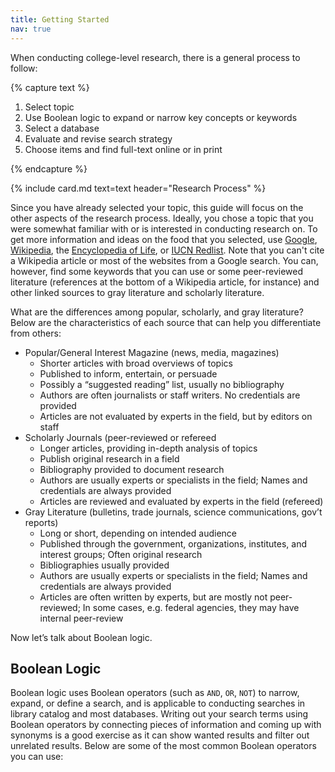 ```yaml
---
title: Getting Started
nav: true
--- 
```


When conducting college-level research, there is a general process to follow:

{% capture text %}

1. Select topic
2. Use Boolean logic to expand or narrow key concepts or keywords
3. Select a database
4. Evaluate and revise search strategy
5. Choose items and find full-text online or in print

{% endcapture %}

{% include card.md text=text header="Research Process" %}

Since you have already selected your topic, this guide will focus on the other aspects of the research process. Ideally, you chose a topic that you were somewhat familiar with or is interested in conducting research on. To get more information and ideas on the food that you selected, use <a href="https://www.google.com/" target="_blank" rel="noopener">Google</a>, <a href="https://www.wikipedia.org/" target="_blank" rel="noopener">Wikipedia</a>, the <a href="https://www.eol.org/" target="_blank" rel="noopener">Encyclopedia of Life</a>, or <a href="http://www.iucnredlist.org/" target="_blank" rel="noopener">IUCN Redlist</a>. Note that you can't cite a Wikipedia article or most of the websites from a Google search. You can, however, find some keywords that you can use or some peer-reviewed literature (references at the bottom of a Wikipedia article, for instance) and other linked sources to gray literature and scholarly literature. 

What are the differences among popular, scholarly, and gray literature? Below are the characteristics of each source that can help you differentiate from others:
* Popular/General Interest Magazine (news, media, magazines)
    + Shorter articles with broad overviews of topics
    + Published to inform, entertain, or persuade
    + Possibly a “suggested reading” list, usually no bibliography
    + Authors are often journalists or staff writers. No credentials are provided
    + Articles are not evaluated by experts in the field, but by editors on staff
* Scholarly Journals (peer-reviewed or refereed
    + Longer articles, providing in-depth analysis of topics
    + Publish original research in a field
    + Bibliography provided to document research
    + Authors are usually experts or specialists in the field; Names and credentials are always provided
    + Articles are reviewed and evaluated by experts in the field (refereed)
* Gray Literature (bulletins, trade journals, science communications, gov’t reports)
    + Long or short, depending on intended audience
    + Published through the government, organizations, institutes, and interest groups; Often original research
    + Bibliographies usually provided
    + Authors are usually experts or specialists in the field; Names and credentials are always provided
    + Articles are often written by experts, but are mostly not peer-reviewed; In some cases, e.g. federal agencies, they may have internal peer-review
 
Now let’s talk about Boolean logic. 

## Boolean Logic

Boolean logic uses Boolean operators (such as `AND`, `OR`, `NOT`) to narrow, expand, or define a search, and is applicable to conducting searches in library catalog and most databases. Writing out your search terms using Boolean operators by connecting pieces of information and coming up with synonyms is a good exercise as it can show wanted results and filter out unrelated results. Below are some of the most common Boolean operators you can use:

<html>
   <head>
      <style>
         table {width: 100%;}
         table, td, th {
            border-collapse: collapse;
            padding: 8px;
            border-bottom: 1px solid #ddd;
         
         th {            
            style="text-align:Center"
            border: 1px solid black;
            padding-top: 12px;
            padding-bottom: 12px;
            background-color: #f1b300;
            color: white;
            }
      </style>
   </head>
   <body>
      <table>
         <tr>
            <th style="background-color: #f1b300; color: white; text-align:Center">Boolean Operator</th>
            <th style="background-color: #f1b300; color: white; text-align:Center">Explanation</th>
            <th style="background-color: #f1b300; color: white; text-align:Center">Example</th>
         </tr>
         <tr>
            <th style="text-align:Center">AND</th>
            <td style="text-align:Left">Each result contains all search terms</td>
            <td style="text-align:Left">banana AND production</td>
         </tr>
         <tr>
            <th style="text-align:Center">" "</th>
            <td style="text-align:Left">Results must include search terms in the defined order</td>
            <td style="text-align:Left">"vegetable oil"</td>
         </tr>
         <tr>
            <th style="text-align:Center">OR</th>
            <td style="text-align:Left">Each result contains at least one search term</td>
            <td style="text-align:Left">"vegetable oil" OR crisco</td>
         </tr>
          <tr>
            <th style="text-align:Center">NOT</th>
            <td style="text-align:Left">Results do not contain the specified terms</td>
            <td style="text-align:Left">"packaged chicken" NOT "whole chicken"</td>
         </tr>
         <tr>
            <th style="text-align:Center">*</th>
            <td style="text-align:Left">Results can include search terms with different endings of the root word</td>
            <td style="text-align:Left">avocado* [for avocado and avocados]</td>
         </tr>         
         <tr>
            <th style="text-align:Center">?</th>
            <td style="text-align:Left">Results include words with alternative spellings</td>
            <td style="text-align:Left">“pasteuri?ed milk” [for pasteurised milk and pasteurized milk]</td>
         </tr>
          <tr>
            <th style="text-align:Center">( )</th>
            <td style="text-align:Left">Results include the phrase with the order of relationships organized</td>
            <td style="text-align:Left">("white sugar" OR "brown sugar") NOT "liquid sugar"</td>
         </tr>
      </table>
   </body>
   <p>
   </p>
</html>

{% capture text %}You can check out <a href="https://libguides.uidaho.edu/boolean" target="_blank" rel="noopener">this research guide</a> to learn more about Boolean logic.
{% endcapture %}
{% include alert.md text=text color="warning" %}
